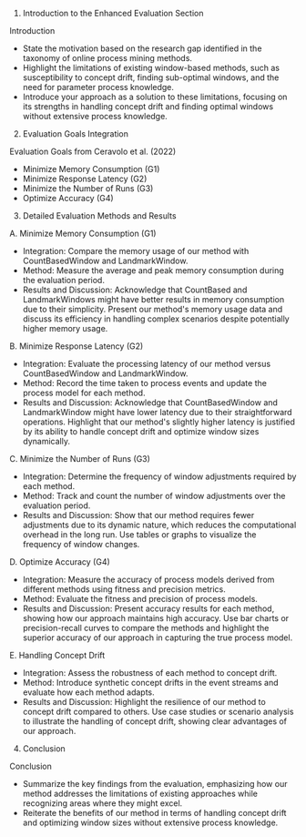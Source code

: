 1. Introduction to the Enhanced Evaluation Section

Introduction

- State the motivation based on the research gap identified in the taxonomy of online process mining methods.
- Highlight the limitations of existing window-based methods, such as susceptibility to concept drift, finding sub-optimal windows, and the need for parameter process knowledge.
- Introduce your approach as a solution to these limitations, focusing on its strengths in handling concept drift and finding optimal windows without extensive process knowledge.

2. Evaluation Goals Integration

Evaluation Goals from Ceravolo et al. (2022)

- Minimize Memory Consumption (G1)
- Minimize Response Latency (G2)
- Minimize the Number of Runs (G3)
- Optimize Accuracy (G4)

3. Detailed Evaluation Methods and Results

A. Minimize Memory Consumption (G1)

- Integration: Compare the memory usage of our method with CountBasedWindow and LandmarkWindow.
- Method: Measure the average and peak memory consumption during the evaluation period.
- Results and Discussion: Acknowledge that CountBased and LandmarkWindows might have better results in memory consumption due to their simplicity. Present our method's memory usage data and discuss its efficiency in handling complex scenarios despite potentially higher memory usage.

B. Minimize Response Latency (G2)

- Integration: Evaluate the processing latency of our method versus CountBasedWindow and LandmarkWindow.
- Method: Record the time taken to process events and update the process model for each method.
- Results and Discussion: Acknowledge that CountBasedWindow and LandmarkWindow might have lower latency due to their straightforward operations. Highlight that our method's slightly higher latency is justified by its ability to handle concept drift and optimize window sizes dynamically.

C. Minimize the Number of Runs (G3)

- Integration: Determine the frequency of window adjustments required by each method.
- Method: Track and count the number of window adjustments over the evaluation period.
- Results and Discussion: Show that our method requires fewer adjustments due to its dynamic nature, which reduces the computational overhead in the long run. Use tables or graphs to visualize the frequency of window changes.

D. Optimize Accuracy (G4)

- Integration: Measure the accuracy of process models derived from different methods using fitness and precision metrics.
- Method: Evaluate the fitness and precision of process models.
- Results and Discussion: Present accuracy results for each method, showing how our approach maintains high accuracy. Use bar charts or precision-recall curves to compare the methods and highlight the superior accuracy of our approach in capturing the true process model.

E. Handling Concept Drift

- Integration: Assess the robustness of each method to concept drift.
- Method: Introduce synthetic concept drifts in the event streams and evaluate how each method adapts.
- Results and Discussion: Highlight the resilience of our method to concept drift compared to others. Use case studies or scenario analysis to illustrate the handling of concept drift, showing clear advantages of our approach.

4. Conclusion

Conclusion

- Summarize the key findings from the evaluation, emphasizing how our method addresses the limitations of existing approaches while recognizing areas where they might excel.
- Reiterate the benefits of our method in terms of handling concept drift and optimizing window sizes without extensive process knowledge.